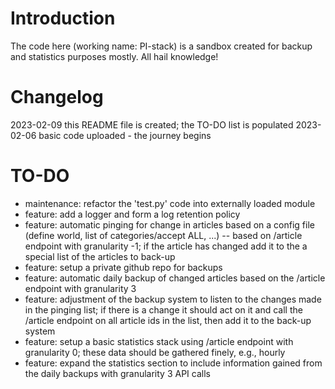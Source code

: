# Introduction
The code here (working name: PI-stack) is a sandbox created for backup and statistics purposes mostly. All hail knowledge!

# Changelog
2023-02-09	this README file is created; the TO-DO list is populated
2023-02-06	basic code uploaded - the journey begins

# TO-DO

- maintenance: refactor the 'test.py' code into externally loaded module
- feature: add a logger and form a log retention policy
- feature: automatic pinging for change in articles based on a config file (define world, list of categories/accept ALL, ...) -- based on /article endpoint with granularity -1; if the article has changed add it to the a special list of the articles to back-up
- feature: setup a private github repo for backups
- feature: automatic daily backup of changed articles based on the /article endpoint with granularity 3
- feature: adjustment of the backup system to listen to the changes made in the pinging list; if there is a change it should act on it and call the /article endpoint on all article ids in the list, then add it to the back-up system
- feature: setup a basic statistics stack using /article endpoint with granularity 0; these data should be gathered finely, e.g., hourly
- feature: expand the statistics section to include information gained from the daily backups with granularity 3 API calls

